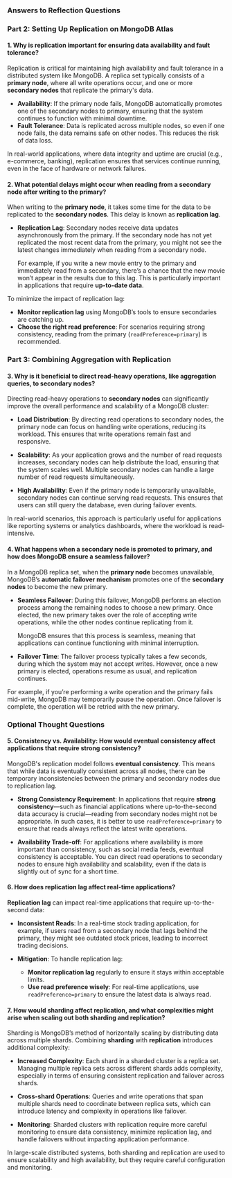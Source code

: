 ### Answers to Reflection Questions



### **Part 2: Setting Up Replication on MongoDB Atlas**

#### 1. **Why is replication important for ensuring data availability and fault tolerance?**

  
Replication is critical for maintaining high availability and fault tolerance in a distributed system like MongoDB. A replica set typically consists of a **primary node**, where all write operations occur, and one or more **secondary nodes** that replicate the primary's data.

- **Availability**: If the primary node fails, MongoDB automatically promotes one of the secondary nodes to primary, ensuring that the system continues to function with minimal downtime.
- **Fault Tolerance**: Data is replicated across multiple nodes, so even if one node fails, the data remains safe on other nodes. This reduces the risk of data loss.

In real-world applications, where data integrity and uptime are crucial (e.g., e-commerce, banking), replication ensures that services continue running, even in the face of hardware or network failures.



#### 2. **What potential delays might occur when reading from a secondary node after writing to the primary?**

  
When writing to the **primary node**, it takes some time for the data to be replicated to the **secondary nodes**. This delay is known as **replication lag**.

- **Replication Lag**: Secondary nodes receive data updates asynchronously from the primary. If the secondary node has not yet replicated the most recent data from the primary, you might not see the latest changes immediately when reading from a secondary node.
  
  For example, if you write a new movie entry to the primary and immediately read from a secondary, there’s a chance that the new movie won’t appear in the results due to this lag. This is particularly important in applications that require **up-to-date data**.

To minimize the impact of replication lag:
- **Monitor replication lag** using MongoDB’s tools to ensure secondaries are catching up.
- **Choose the right read preference**: For scenarios requiring strong consistency, reading from the primary (`readPreference=primary`) is recommended.



### **Part 3: Combining Aggregation with Replication**

#### 3. **Why is it beneficial to direct read-heavy operations, like aggregation queries, to secondary nodes?**

  
Directing read-heavy operations to **secondary nodes** can significantly improve the overall performance and scalability of a MongoDB cluster:

- **Load Distribution**: By directing read operations to secondary nodes, the primary node can focus on handling write operations, reducing its workload. This ensures that write operations remain fast and responsive.
  
- **Scalability**: As your application grows and the number of read requests increases, secondary nodes can help distribute the load, ensuring that the system scales well. Multiple secondary nodes can handle a large number of read requests simultaneously.

- **High Availability**: Even if the primary node is temporarily unavailable, secondary nodes can continue serving read requests. This ensures that users can still query the database, even during failover events.

In real-world scenarios, this approach is particularly useful for applications like reporting systems or analytics dashboards, where the workload is read-intensive.



#### 4. **What happens when a secondary node is promoted to primary, and how does MongoDB ensure a seamless failover?**

  
In a MongoDB replica set, when the **primary node** becomes unavailable, MongoDB’s **automatic failover mechanism** promotes one of the **secondary nodes** to become the new primary.

- **Seamless Failover**: During this failover, MongoDB performs an election process among the remaining nodes to choose a new primary. Once elected, the new primary takes over the role of accepting write operations, while the other nodes continue replicating from it.
  
  MongoDB ensures that this process is seamless, meaning that applications can continue functioning with minimal interruption.

- **Failover Time**: The failover process typically takes a few seconds, during which the system may not accept writes. However, once a new primary is elected, operations resume as usual, and replication continues.

For example, if you’re performing a write operation and the primary fails mid-write, MongoDB may temporarily pause the operation. Once failover is complete, the operation will be retried with the new primary.



### Optional Thought Questions

#### 5. **Consistency vs. Availability: How would eventual consistency affect applications that require strong consistency?**

  
MongoDB's replication model follows **eventual consistency**. This means that while data is eventually consistent across all nodes, there can be temporary inconsistencies between the primary and secondary nodes due to replication lag.

- **Strong Consistency Requirement**: In applications that require **strong consistency**—such as financial applications where up-to-the-second data accuracy is crucial—reading from secondary nodes might not be appropriate. In such cases, it is better to use `readPreference=primary` to ensure that reads always reflect the latest write operations.
  
- **Availability Trade-off**: For applications where availability is more important than consistency, such as social media feeds, eventual consistency is acceptable. You can direct read operations to secondary nodes to ensure high availability and scalability, even if the data is slightly out of sync for a short time.



#### 6. **How does replication lag affect real-time applications?**

  
**Replication lag** can impact real-time applications that require up-to-the-second data:

- **Inconsistent Reads**: In a real-time stock trading application, for example, if users read from a secondary node that lags behind the primary, they might see outdated stock prices, leading to incorrect trading decisions.
  
- **Mitigation**: To handle replication lag:
  - **Monitor replication lag** regularly to ensure it stays within acceptable limits.
  - **Use read preference wisely**: For real-time applications, use `readPreference=primary` to ensure the latest data is always read.



#### 7. **How would sharding affect replication, and what complexities might arise when scaling out both sharding and replication?**

  
Sharding is MongoDB’s method of horizontally scaling by distributing data across multiple shards. Combining **sharding** with **replication** introduces additional complexity:

- **Increased Complexity**: Each shard in a sharded cluster is a replica set. Managing multiple replica sets across different shards adds complexity, especially in terms of ensuring consistent replication and failover across shards.

- **Cross-shard Operations**: Queries and write operations that span multiple shards need to coordinate between replica sets, which can introduce latency and complexity in operations like failover.

- **Monitoring**: Sharded clusters with replication require more careful monitoring to ensure data consistency, minimize replication lag, and handle failovers without impacting application performance.

In large-scale distributed systems, both sharding and replication are used to ensure scalability and high availability, but they require careful configuration and monitoring.
